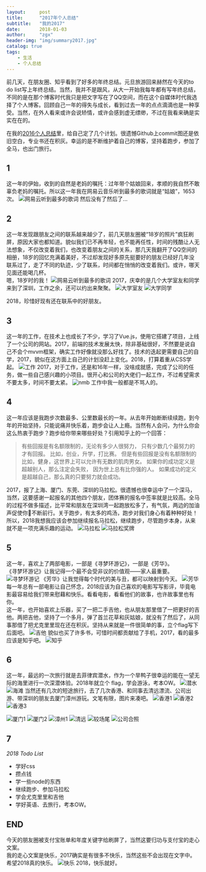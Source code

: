 ```yaml
---
layout:     post
title:      "2017年个人总结"
subtitle:   "我的2017"
date:       2018-01-03
author:     "zgx"
header-img: "img/summary2017.jpg"
catalog: true
tags:
    - 生活
    - 个人总结
---
```


前几天，在朋友圈、知乎看到了好多的年终总结。元旦旅游回来赫然在今天的to do list写上年终总结。当然，我并不是跟风，从大一开始我每年都有写年终总结，不同的是在那个博客时代我只是把文字写在了QQ空间，而在这个自媒体时代我选择了个人博客。回顾自己一年的得失与成长，看到过去一年的点点滴滴也是一种享受。当然，在外人看来或许会说矫情，或许会感到虚无缥缈，不过在我看来确是实实在在的。

在我的[2016个人总结](http://www.zgx.ac.cn/2017/01/02/sunmery2016/)里，给自己定了几个计划。很遗憾Github上commit图还是依旧空白，专业书还在积灰。幸运的是不断维护着自己的博客，坚持着跑步，参加了全马，也出门旅行。

## 1

这一年的伊始，收到的自然是老妈的嘱托：过年带个姑娘回来，孝顺的我自然不敢辜负老妈的嘱托。所以这一年我在网易云音乐听到最多的歌词就是“姑娘”，1653次。
![网易云听到最多的歌词](http://function.bypanda.cn/20180103151497785815920.jpg)
然后没有了然后了...

## 2

这一年发现跟朋友之间的联系越来越少了，前几天朋友圈被“18岁的照片”疯狂刷屏，原因大家也都知道。貌似我们已不再年轻，也不能再任性，时间的残酷让人无法想象，不仅改变着我们，也改变着朋友之间的关系，那几天我翻开了QQ空间的相册，18岁的回忆充满着美好，不过却发现好多原先挺要好的朋友已经好几年没联系过了，走了不同的轨迹，少了联系，时间都在悄悄的改变着我们。或许，哪天见面还能喝几杯。<br>
嗯，18岁时的我！
![网易云听到最多的歌词](http://function.bypanda.cn/20180103151498562457543.png)
2017，庆幸的是几个大学室友和同学来到了深圳，工作之余，还可以约出来聚聚。
![大学室友](http://function.bypanda.cn/20180103151499270476247.png)
![大学同学](http://function.bypanda.cn/20180103151499250487331.png)

2018，珍惜好现有还在联系中的好朋友。

## 3

这一年的工作，在技术上也成长了不少，学习了Vue.js，使用它搭建了项目，上线了一个公司的网站。2017，前端的技术发展太快，除非基础很好，不然要是说自己不会个mvvm框架，确实工作好像就没那么好找了。技术的迭起更需要自己的自学，2017，貌似在这方面上自己的计划没赶上变化。2018，打算着重从CSS学起。
![工作](http://function.bypanda.cn/20180103151499435159907.png)
2017，对于工作，还是和16年一样，没啥成就感，完成了公司的任务，做一些自己感兴趣的小项目。很开心和公司的大佬们一起工作，不过希望需求不要太多，时间不要太紧。
![nmb](http://function.bypanda.cn/20180103151499477816289.png)
工作中我一般都是不骂人的。

## 4

这一年应该是我跑步次数最多、公里数最长的一年。从去年开始断断续续跑，到今年的开始坚持，只能说痛并快乐着，跑步会让人上瘾。当然有人会问，为什么你会这么热衷于跑步？跑步给你带来哪些好处？引用知乎上的一个回答：
> 有些回报是有名额限制的，无论有多少人很努力，
> 只有少数几个最努力的才有回报。
> 比如，创业，升学，打比赛。
> 但是有些回报是没有名额限制的
> 比如，健身，这世界上可以允许有无数的肌肉男女。
> 如果你的成功定义是超越别人，那么注定会失败，
> 因为世上总有比你强的人。
> 如果成功的定义是超越自己，那么真的只要努力就会成功。

2017，报了上海、厦门、东莞、深圳的马拉松。很遗憾也很幸运中了一个深马，当然，这要感谢一起报名的其他四个朋友，团体赛的报名中签率就是比较高。全马的过程不做多描述，比平常和朋友在深圳湾一起跑放松多了，有气氛，两边的加油声促使你不断前行。关于跑步，有太多的鸡汤，跑步对我们身心有着种种好处！所以，2018我想我应该会参加继续报名马拉松，继续跑步，尽管跑步本身，从来就不是一项充满乐趣的运动。
![马拉松](http://function.bypanda.cn/2018010315149798689277.png)
![马拉松奖牌](http://function.bypanda.cn/2018010315149799747850.png)

## 5

这一年，喜欢上了两部电影，一部是《寻梦环游记》，一部是《芳华》。<br>
《寻梦环游记》让我记得一个最不会受非议的价值观——家人最重要。
![寻梦环游记](http://function.bypanda.cn/20180103151498015547746.png)
《芳华》让我觉得每个时代的美与丑，都可以映射到今天。
![芳华](http://function.bypanda.cn/20180103151498035945991.png)
 每一年总有一部电影让自己怀念，2018应该为自己喜欢的电影写写影评，毕竟电影最容易给我们带来慰藉和快乐。看看电影，看看他们的故事，也许故事里也有你。<br>
 这一年，也开始喜欢上乐器，买了一把二手吉他，也从朋友那里借了一把更好的吉他。两把吉他，坚持了一个多月，弹了首兰花草和灰姑娘，就没有了然后了，从同事那借了把尤克里里现在还在积灰。坚持从来就是一件很简单的事，立个flag写下后面吧。
![吉他](http://function.bypanda.cn/20180104151499561820289.png)
貌似也买了许多书，可惜时间都贡献给了手机，2017，看的最多应该是知乎吧。
![知乎](http://function.bypanda.cn/20180104151499616170319.jpg)

## 6
这一年，最远的一次旅行就是去菲律宾潜水，作为一个旱鸭子很幸运的能在一望无际的海里进行一次深潜体验。2018年就立个 flag，学会游泳，考本OW。
![潜水](http://function.bypanda.cn/20180103151498089185505.jpg)
![海滩](http://function.bypanda.cn/20180103151498077138255.png)
当然还有几次的短途旅行，去了几次香港、和同事去清远漂流、公司出游、带深圳的朋友去厦门漳州游玩。文笔有限，图片来凑吧。
![香港1](http://function.bypanda.cn/20180103151498441121291.png)
![香港2](http://function.bypanda.cn/20180103151498424992027.png)
![香港3](http://function.bypanda.cn/20180103151498413050690.png)
<!-- ![香港4](http://function.bypanda.cn/20180103151498461158568.png) -->

![厦门1](http://function.bypanda.cn/20180103151498622832735.png)
![厦门2](http://function.bypanda.cn/2018010315149863163839.png)
![漳州1](http://function.bypanda.cn/20180103151498646752575.png)
![清远](http://function.bypanda.cn/20180103151499306928554.png)
![较场尾](http://function.bypanda.cn/20180103151499336482489.png)
![公司合照](http://function.bypanda.cn/20180103151498688663347.png)
## 7

*2018 Todo List*
- 学好css
- 攒点钱
- 学一些node的东西
- 继续跑步、参加马拉松
- 学会尤克里里和吉他
- 学好英语、去旅行，考本OW。

## END

今天的朋友圈被支付宝账单和年度关键字给刷屏了，当然这要归功与支付宝的走心文案。<br>
我的走心文案是快乐，2017确实是有很多不快乐，当然这些不会出现在文字中。希望2018真的快乐。
![快乐](http://function.bypanda.cn/20180103151499346057267.jpg)
2018，快乐就好。



